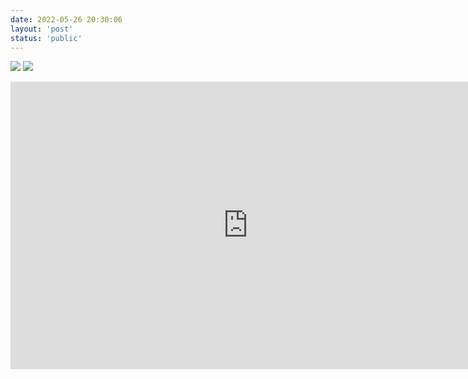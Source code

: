 ```yaml
---
date: 2022-05-26 20:30:06
layout: 'post'
status: 'public'
---
```


<audio src="https://inz.oss-cn-beijing.aliyuncs.com/Audios/320kbit/%E9%A3%9E%E9%B8%9F%E5%92%8C%E8%9D%89%20-%20%E4%BB%BB%E7%84%B6.mp3" autoplay></audio>

![](https://inz.oss-cn-beijing.aliyuncs.com/Images/Kite/09.jpg)
![](https://inz.oss-cn-beijing.aliyuncs.com/Images/Kite/10.jpg)

<iframe width="760" height="460" src="https://www.youtube.com/embed/dNnidZ0vKcw" title="YouTube video player" frameborder="0" allow="accelerometer; autoplay; clipboard-write; encrypted-media; gyroscope; picture-in-picture" allowfullscreen></iframe>